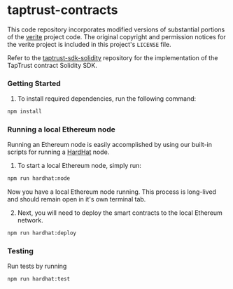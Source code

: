 # taptrust-contracts

This code repository incorporates modified versions of substantial portions of the [verite]() project code. The original copyright and permission notices for the verite project is included in this project's `LICENSE` file. 

Refer to the [taptrust-sdk-solidity](https://github.com/taptrust/taptrust-sdk-solidity) repository for the implementation of the TapTrust contract Solidity SDK.


### Getting Started


1. To install required dependencies, run the following command:

```sh
npm install
```

### Running a local Ethereum node

Running an Ethereum node is easily accomplished by using our built-in scripts for running a [HardHat](https://hardhat.org) node.

1. To start a local Ethereum node, simply run:

```sh
npm run hardhat:node
```

Now you have a local Ethereum node running. This process is long-lived and should remain open in it's own terminal tab.

2. Next, you will need to deploy the smart contracts to the local Ethereum network.

```sh
npm run hardhat:deploy
```


### Testing

Run tests by running

```sh
npm run hardhat:test
```